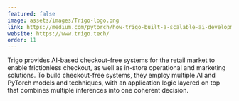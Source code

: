 ```yaml
---
featured: false
image: assets/images/Trigo-logo.png
link: https://medium.com/pytorch/how-trigo-built-a-scalable-ai-development-deployment-pipeline-for-frictionless-retail-b583d25d0dd?source=---------11-----------------------
website: https://www.trigo.tech/
order: 11
---
```


Trigo provides AI-based checkout-free systems for the retail market to enable frictionless checkout, as well as in-store operational and marketing solutions. To build checkout-free systems, they employ multiple AI and PyTorch models and techniques, with an application logic layered on top that combines multiple inferences into one coherent decision.
